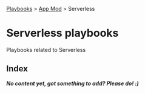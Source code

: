 [Playbooks](../../README.md) > [App Mod](../README.md) > Serverless
# Serverless playbooks

Playbooks related to Serverless

## Index

***No content yet, got something to add? Please do! :)***